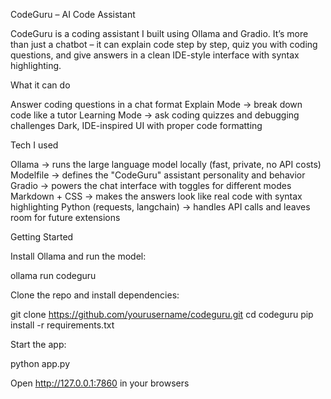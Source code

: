 CodeGuru – AI Code Assistant

CodeGuru is a coding assistant I built using Ollama and Gradio.
It’s more than just a chatbot – it can explain code step by step, quiz you with coding questions, and give answers in a clean IDE-style interface with syntax highlighting.

What it can do

Answer coding questions in a chat format
Explain Mode → break down code like a tutor
Learning Mode → ask coding quizzes and debugging challenges
Dark, IDE-inspired UI with proper code formatting

Tech I used

Ollama → runs the large language model locally (fast, private, no API costs)
Modelfile → defines the "CodeGuru" assistant personality and behavior
Gradio → powers the chat interface with toggles for different modes
Markdown + CSS → makes the answers look like real code with syntax highlighting
Python (requests, langchain) → handles API calls and leaves room for future extensions

Getting Started

Install Ollama
 and run the model:

ollama run codeguru


Clone the repo and install dependencies:

git clone https://github.com/yourusername/codeguru.git
cd codeguru
pip install -r requirements.txt


Start the app:

python app.py


Open http://127.0.0.1:7860
 in your browsers

